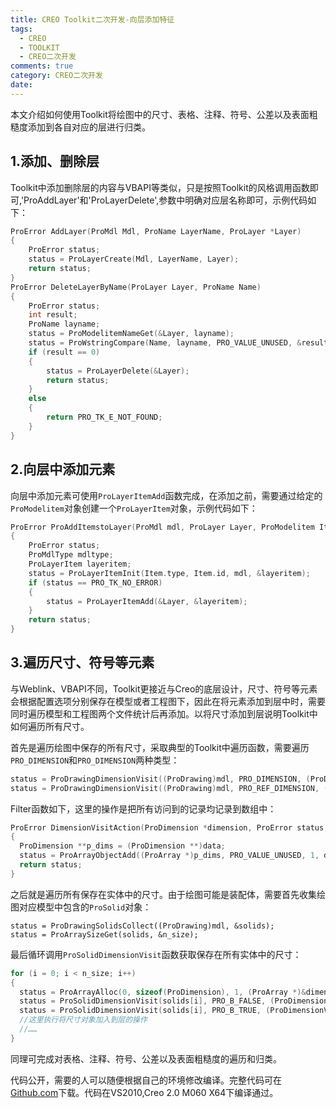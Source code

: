 ```yaml
---
title: CREO Toolkit二次开发-向层添加特征
tags:
  - CREO
  - TOOLKIT
  - CREO二次开发
comments: true
category: CREO二次开发
date:
---
```


本文介绍如何使用Toolkit将绘图中的尺寸、表格、注释、符号、公差以及表面粗糙度添加到各自对应的层进行归类。


## 1.添加、删除层

Toolkit中添加删除层的内容与VBAPI等类似，只是按照Toolkit的风格调用函数即可,'ProAddLayer'和'ProLayerDelete',参数中明确对应层名称即可，示例代码如下：

```c
ProError AddLayer(ProMdl Mdl, ProName LayerName, ProLayer *Layer)
{
    ProError status;
    status = ProLayerCreate(Mdl, LayerName, Layer);
    return status;
}
ProError DeleteLayerByName(ProLayer Layer, ProName Name)
{
    ProError status;
    int result;
    ProName layname;
    status = ProModelitemNameGet(&Layer, layname);
    status = ProWstringCompare(Name, layname, PRO_VALUE_UNUSED, &result);
    if (result == 0)
    {
        status = ProLayerDelete(&Layer);
        return status;
    }
    else
    {
        return PRO_TK_E_NOT_FOUND;
    }
}
```

## 2.向层中添加元素

向层中添加元素可使用`ProLayerItemAdd`函数完成，在添加之前，需要通过给定的`ProModelitem`对象创建一个`ProLayerItem`对象，示例代码如下：

```c
ProError ProAddItemstoLayer(ProMdl mdl, ProLayer Layer, ProModelitem Item)
{
    ProError status;
    ProMdlType mdltype;
    ProLayerItem layeritem;
    status = ProLayerItemInit(Item.type, Item.id, mdl, &layeritem);
    if (status == PRO_TK_NO_ERROR)
    {
        status = ProLayerItemAdd(&Layer, &layeritem);
    }
    return status;
}
```

## 3.遍历尺寸、符号等元素

与Weblink、VBAPI不同，Toolkit更接近与Creo的底层设计，尺寸、符号等元素会根据配置选项分别保存在模型或者工程图下，因此在将元素添加到层中时，需要同时遍历模型和工程图两个文件统计后再添加。以将尺寸添加到层说明Toolkit中如何遍历所有尺寸。

首先是遍历绘图中保存的所有尺寸，采取典型的Toolkit中遍历函数，需要遍历`PRO_DIMENSION`和`PRO_DIMENSION`两种类型：

```c
status = ProDrawingDimensionVisit((ProDrawing)mdl, PRO_DIMENSION, (ProDimensionVisitAction)DimensionVisitAction, NULL, (ProAppData)&dimensions);
status = ProDrawingDimensionVisit((ProDrawing)mdl, PRO_REF_DIMENSION, (ProDimensionVisitAction)DimensionVisitAction, NULL, (ProAppData)&dimensions);
```

Filter函数如下，这里的操作是把所有访问到的记录均记录到数组中：

```c
ProError DimensionVisitAction(ProDimension *dimension, ProError status, ProAppData data)
{
  ProDimension **p_dims = (ProDimension **)data;
  status = ProArrayObjectAdd((ProArray *)p_dims, PRO_VALUE_UNUSED, 1, dimension);
  return status;
}
```

之后就是遍历所有保存在实体中的尺寸。由于绘图可能是装配体，需要首先收集绘图对应模型中包含的`ProSolid`对象：

```
status = ProDrawingSolidsCollect((ProDrawing)mdl, &solids);
status = ProArraySizeGet(solids, &n_size);
```

最后循环调用`ProSolidDimensionVisit`函数获取保存在所有实体中的尺寸：

```c
for (i = 0; i < n_size; i++)
{
  status = ProArrayAlloc(0, sizeof(ProDimension), 1, (ProArray *)&dimensions);
  status = ProSolidDimensionVisit(solids[i], PRO_B_FALSE, (ProDimensionVisitAction)DimensionVisitAction, NULL, (ProAppData)&dimensions);
  status = ProSolidDimensionVisit(solids[i], PRO_B_TRUE, (ProDimensionVisitAction)DimensionVisitAction, NULL, (ProAppData)&dimensions);
  //这里执行将尺寸对象加入到层的操作
  //……
}
```

同理可完成对表格、注释、符号、公差以及表面粗糙度的遍历和归类。

代码公开，需要的人可以随便根据自己的环境修改编译。完整代码可在<a href="https://github.com/slacker-HD/creo_toolkit" target="_blank">Github.com</a>下载。代码在VS2010,Creo 2.0 M060 X64下编译通过。
